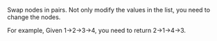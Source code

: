 Swap nodes in pairs. Not only modify the values in the list, you need to change the nodes. 

For example, Given 1->2->3->4, you need to return 2->1->4->3.
